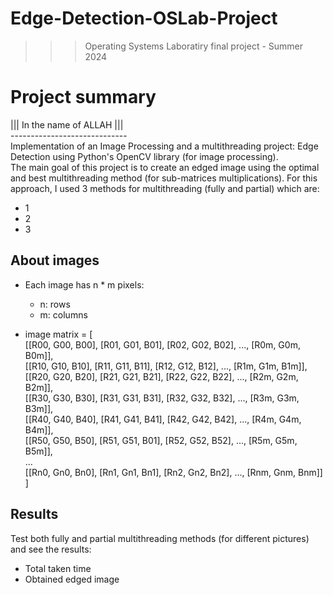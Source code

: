 ﻿# Edge-Detection-OSLab-Project
>>> Operating Systems Laboratiry final project - Summer 2024

# Project summary
||| In the name of ALLAH ||| <br />
----------------------------- <br />
Implementation of an Image Processing and a multithreading project: Edge Detection using Python's OpenCV library (for image processing). <br />
The main goal of this project is to create an edged image using the optimal and best multithreading method (for sub-matrices multiplications). For this approach, I used 3 methods for multithreading (fully and partial) which are:
- 1
- 2
- 3

## About images
- Each image has n * m pixels:
  - n: rows
  - m: columns 

- image matrix = [ <br />
  [[R00, G00, B00], [R01, G01, B01], [R02, G02, B02], ..., [R0m, G0m, B0m]], <br />
  [[R10, G10, B10], [R11, G11, B11], [R12, G12, B12], ..., [R1m, G1m, B1m]], <br />
  [[R20, G20, B20], [R21, G21, B21], [R22, G22, B22], ..., [R2m, G2m, B2m]], <br />
  [[R30, G30, B30], [R31, G31, B31], [R32, G32, B32], ..., [R3m, G3m, B3m]], <br />
  [[R40, G40, B40], [R41, G41, B41], [R42, G42, B42], ..., [R4m, G4m, B4m]], <br />
  [[R50, G50, B50], [R51, G51, B01], [R52, G52, B52], ..., [R5m, G5m, B5m]], <br />
  ... <br />
  [[Rn0, Gn0, Bn0], [Rn1, Gn1, Bn1], [Rn2, Gn2, Bn2], ..., [Rnm, Gnm, Bnm]] <br />
  ] <br />

## Results
Test both fully and partial multithreading methods (for different pictures) and see the results:
- Total taken time
- Obtained edged image

